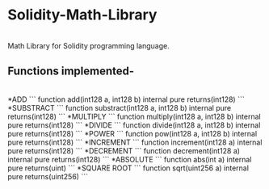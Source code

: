 # Solidity-Math-Library
<br>
Math Library for Solidity programming language.

## Functions implemented-
<br>
*ADD
```
function add(int128 a, int128 b) internal pure returns(int128)
```
*SUBSTRACT
```
function substract(int128 a, int128 b) internal pure returns(int128)
```
*MULTIPLY
```
function multiply(int128 a, int128 b) internal pure returns(int128)
```
*DIVIDE
```
function divide(int128 a, int128 b) internal pure returns(int128)
```
*POWER
```
function pow(int128 a, int128 b) internal pure returns(int128)
```
*INCREMENT
```
function increment(int128 a) internal pure returns(int128)
```
*DECREMENT
```
function decrement(int128 a) internal pure returns(int128)
```
*ABSOLUTE
```
function abs(int a) internal pure returns(uint)
```
*SQUARE ROOT
```
function sqrt(uint256 a) internal pure returns(uint256)
```
